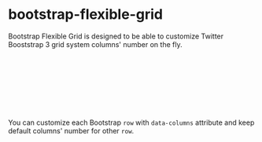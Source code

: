 bootstrap-flexible-grid
=======================

Bootstrap Flexible Grid is designed to be able to customize Twitter Booststrap 3 grid system columns' number on the fly. 

<pre>
<code>
<div class="row" data-columns="24">
    <div class="col-md-8"></div>
    <div class="col-md-16"></div>
</div>
</code>
</pre>

You can customize each Bootstrap <code>row</code> with <code>data-columns</code> attribute and keep default columns' number for other <code>row</code>.
